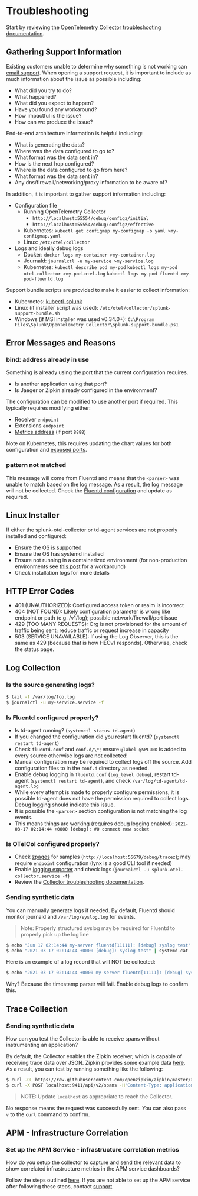 # Troubleshooting

Start by reviewing the [OpenTelemetry Collector troubleshooting
documentation](https://github.com/open-telemetry/opentelemetry-collector/blob/main/docs/troubleshooting.md).

## Gathering Support Information

Existing customers unable to determine why something is not working can [email
support](mailto:signalfx-support@splunk.com). When opening a support request,
it is important to include as much information about the issue as possible
including:

- What did you try to do?
- What happened?
- What did you expect to happen?
- Have you found any workaround?
- How impactful is the issue?
- How can we produce the issue?

End-to-end architecture information is helpful including:

- What is generating the data?
- Where was the data configured to go to?
- What format was the data sent in?
- How is the next hop configured?
- Where is the data configured to go from here?
- What format was the data sent in?
- Any dns/firewall/networking/proxy information to be aware of?

In addition, it is important to gather support information including:

- Configuration file
  - Running OpenTelemetry Collector
    - `http://localhost:55554/debug/configz/initial`
    - `http://localhost:55554/debug/configz/effective`
  - Kubernetes: `kubectl get configmap my-configmap -o yaml >my-configmap.yaml`
  - Linux: `/etc/otel/collector`
- Logs and ideally debug logs
  - Docker: `docker logs my-container >my-container.log`
  - Journald: `journalctl -u my-service >my-service.log`
  - Kubernetes:
      `kubectl describe pod my-pod`
      `kubectl logs my-pod otel-collector >my-pod-otel.log`
      `kubectl logs my-pod fluentd >my-pod-fluentd.log`

Support bundle scripts are provided to make it easier to collect information:

- Kubernetes: [kubectl-splunk](https://github.com/signalfx/kubectl-splunk/blob/main/docs/kubectl-splunk_support.md)
- Linux (if installer script was used): `/etc/otel/collector/splunk-support-bundle.sh`
- Windows (if MSI installer was used v0.34.0+): `C:\Program Files\Splunk\OpenTelemetry Collector\splunk-support-bundle.ps1`

## Error Messages and Reasons

### bind: address already in use

Something is already using the port that the current configuration requires.

- Is another application using that port?
- Is Jaeger or Zipkin already configured in the environment?

The configuration can be modified to use another port if required. This
typically requires modifying either:

- Receiver `endpoint`
- Extensions `endpoint`
- [Metrics
  address](https://github.com/open-telemetry/opentelemetry-collector/blob/main/docs/troubleshooting.md#metrics)
  (if port `8888`)

Note on Kubernetes, this requires updating the chart values for both
configuration and [exposed
ports](https://github.com/signalfx/splunk-otel-collector-chart/blob/main/helm-charts/splunk-otel-collector/values.yaml#L108).

### pattern not matched

This message will come from Fluentd and means that the `<parser>` was unable
to match based on the log message. As a result, the log message will not be
collected. Check the [Fluentd
configuration](https://github.com/signalfx/splunk-otel-collector/tree/main/internal/buildscripts/packaging/fpm/etc/otel/collector/fluentd)
and update as required.

## Linux Installer

If either the splunk-otel-collector or td-agent services are not properly
installed and configured:

- Ensure the OS [is supported](getting-started/linux-installer.md#linux-installer-script)
- Ensure the OS has systemd installed
- Ensure not running in a containerized environment (for non-production
  environments see [this
  post](https://developers.redhat.com/blog/2014/05/05/running-systemd-within-docker-container/)
  for a workaround)
- Check installation logs for more details

## HTTP Error Codes

- 401 (UNAUTHORIZED): Configured access token or realm is incorrect
- 404 (NOT FOUND): Likely configuration parameter is wrong like endpoint or path
  (e.g. /v1/log); possible network/firewall/port issue
- 429 (TOO MANY REQUESTS): Org is not provisioned for the amount of traffic
  being sent; reduce traffic or request increase in capacity
- 503 (SERVICE UNAVAILABLE): If using the Log Observer, this is the same as 429
  (because that is how HECv1 responds). Otherwise, check the status page.

## Log Collection

### Is the source generating logs?

```bash
$ tail -f /var/log/foo.log
$ journalctl -u my-service.service -f
```

### Is Fluentd configured properly?

- Is td-agent running? (`systemctl status td-agent`)
- If you changed the configuration did you restart fluentd? (`systemctl restart td-agent`)
- Check `fluentd.conf` and `conf.d/\*`; ensure `@label @SPLUNK` is added to
  every source otherwise logs are not collected!
- Manual configuration may be required to collect logs off the source. Add
  configuration files to in the `conf.d` directory as needed.
- Enable debug logging in `fluentd.conf` (`log_level debug`), restart td-agent
  (`systemctl restart td-agent`), and check `/var/log/td-agent/td-agent.log`
- While every attempt is made to properly configure permissions, it is
  possible td-agent does not have the permission required to collect logs.
  Debug logging should indicate this issue.
- It is possible the `<parser>` section configuration is not matching the log events.
- This means things are working (requires debug logging enabled): `2021-03-17
  02:14:44 +0000 [debug]: #0 connect new socket`

### Is OTelCol configured properly?

- Check
  [zpages](https://github.com/open-telemetry/opentelemetry-collector/blob/main/extension/zpagesextension)
  for samples (`http://localhost:55679/debug/tracez`); may require `endpoint`
  configuration (lynx is a good CLI tool if needed)
- Enable [logging
  exporter](https://github.com/open-telemetry/opentelemetry-collector/tree/main/exporter/loggingexporter)
  and check logs (`journalctl -u splunk-otel-collector.service -f`)
- Review the [Collector troubleshooting
  documentation](https://github.com/open-telemetry/opentelemetry-collector/blob/main/docs/troubleshooting.md).

### Sending synthetic data

You can manually generate logs if needed. By default, Fluentd should monitor
journald and `/var/log/syslog.log` for events.

> Note: Properly structured syslog may be required for Fluentd to properly pick
> up the log line

```bash
$ echo "Jun 17 02:14:44 my-server fluentd[11111]: [debug] syslog test" >>/var/log/syslog
$ echo "2021-03-17 02:14:44 +0000 [debug]: syslog test" | systemd-cat
```

Here is an example of a log record that will NOT be collected:

```bash
$ echo "2021-03-17 02:14:44 +0000 my-server fluentd[11111]: [debug] syslog test" >>/var/log/syslog
```

Why? Because the timestamp parser will fail. Enable debug logs to confirm this.

## Trace Collection

### Sending synthetic data

How can you test the Collector is able to receive spans without instrumenting
an application?

By default, the Collector enables the Zipkin receiver, which is capable of
receiving trace data over JSON. Zipkin provides some example data
[here](https://github.com/openzipkin/zipkin/tree/master/zipkin-lens/testdata).
As a result, you can test by running something like the following:

```bash
$ curl -OL https://raw.githubusercontent.com/openzipkin/zipkin/master/zipkin-lens/testdata/yelp.json
$ curl -X POST localhost:9411/api/v2/spans -H'Content-Type: application/json' -d @yelp.json
```

> NOTE: Update `localhost` as appropriate to reach the Collector.

No response means the request was successfully sent. You can also pass `-v` to
the `curl` command to confirm.

## APM - Infrastructure Correlation

### Set up the APM Service - infrastructure correlation metrics

How do you setup the collector to capture and send the relevant data to show
correlated infrastructure metrics in the APM service dashboards?

Follow the steps outlined [here](apm-infra-correlation.md). If you are not able to set up the APM
service after following these steps, contact [support](#gathering-support-information)
